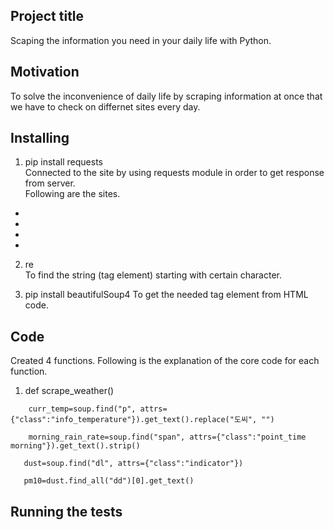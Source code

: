 ## Project title
Scaping the information you need in your daily life with Python.

## Motivation
To solve the inconvenience of daily life by scraping information at once that we have to check on differnet sites every day.

## Installing
1. pip install requests  
Connected to the site by using requests module in order to get response from server.   
Following are the sites.  
  -
  -
  -
  -
  
2. re  
To find the string (tag element) starting with certain character.

3. pip install beautifulSoup4
To get the needed tag element from HTML code.

## Code
Created 4 functions. Following is the explanation of the core code for each function.
1. def scrape_weather()  
~~~
    curr_temp=soup.find("p", attrs={"class":"info_temperature"}).get_text().replace("도씨", "")
~~~

~~~
    morning_rain_rate=soup.find("span", attrs={"class":"point_time morning"}).get_text().strip()
~~~

~~~
   dust=soup.find("dl", attrs={"class":"indicator"})
~~~

~~~
   pm10=dust.find_all("dd")[0].get_text() 
~~~


## Running the tests


